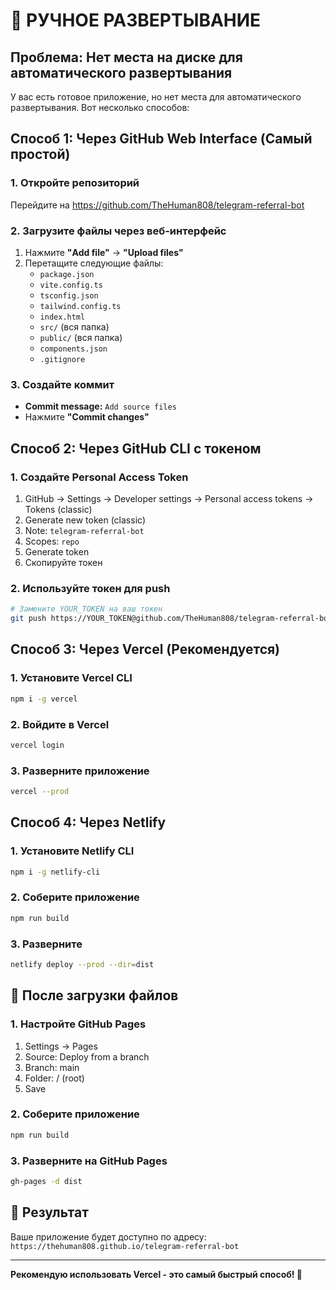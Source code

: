 # 🚀 РУЧНОЕ РАЗВЕРТЫВАНИЕ

## Проблема: Нет места на диске для автоматического развертывания

У вас есть готовое приложение, но нет места для автоматического развертывания. Вот несколько способов:

## Способ 1: Через GitHub Web Interface (Самый простой)

### 1. Откройте репозиторий
Перейдите на https://github.com/TheHuman808/telegram-referral-bot

### 2. Загрузите файлы через веб-интерфейс
1. Нажмите **"Add file"** → **"Upload files"**
2. Перетащите следующие файлы:
   - `package.json`
   - `vite.config.ts`
   - `tsconfig.json`
   - `tailwind.config.ts`
   - `index.html`
   - `src/` (вся папка)
   - `public/` (вся папка)
   - `components.json`
   - `.gitignore`

### 3. Создайте коммит
- **Commit message:** `Add source files`
- Нажмите **"Commit changes"**

## Способ 2: Через GitHub CLI с токеном

### 1. Создайте Personal Access Token
1. GitHub → Settings → Developer settings → Personal access tokens → Tokens (classic)
2. Generate new token (classic)
3. Note: `telegram-referral-bot`
4. Scopes: `repo`
5. Generate token
6. Скопируйте токен

### 2. Используйте токен для push
```bash
# Замените YOUR_TOKEN на ваш токен
git push https://YOUR_TOKEN@github.com/TheHuman808/telegram-referral-bot.git main
```

## Способ 3: Через Vercel (Рекомендуется)

### 1. Установите Vercel CLI
```bash
npm i -g vercel
```

### 2. Войдите в Vercel
```bash
vercel login
```

### 3. Разверните приложение
```bash
vercel --prod
```

## Способ 4: Через Netlify

### 1. Установите Netlify CLI
```bash
npm i -g netlify-cli
```

### 2. Соберите приложение
```bash
npm run build
```

### 3. Разверните
```bash
netlify deploy --prod --dir=dist
```

## 🎯 После загрузки файлов

### 1. Настройте GitHub Pages
1. Settings → Pages
2. Source: Deploy from a branch
3. Branch: main
4. Folder: / (root)
5. Save

### 2. Соберите приложение
```bash
npm run build
```

### 3. Разверните на GitHub Pages
```bash
gh-pages -d dist
```

## 📱 Результат

Ваше приложение будет доступно по адресу:
`https://thehuman808.github.io/telegram-referral-bot`

---

**Рекомендую использовать Vercel - это самый быстрый способ! 🚀**

